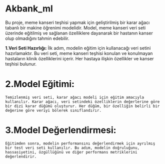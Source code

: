 # Akbank_ml

Bu proje, meme kanseri teşhisi yapmak için geliştirilmiş bir karar ağacı tabanlı bir makine öğrenimi modelidir. Model, meme kanseri veri seti üzerinde eğitilmiş ve sağlanan özelliklere dayanarak bir hastanın kanser olup olmadığını tahmin edebilir.

**1.Veri Seti Hazırlığı:**
    İlk adım, modelin eğitim için kullanacağı veri setini hazırlamaktır. Bu veri seti, meme kanseri teşhisi konulan ve konulmayan hastaların klinik özelliklerini içerir. Her hastaya ilişkin özellikler ve kanser teşhisi bulunur.
# 2.Model Eğitimi:
    Temizlenmiş veri seti, karar ağacı modeli için eğitim amacıyla kullanılır. Karar ağacı, veri setindeki özelliklerin değerlerine göre bir dizi karar düğümü oluşturur. Her düğüm, bir özelliğin belirli bir değerine göre veriyi bölerek sınıflandırır.
# 3.Model Değerlendirmesi:
    Eğitimden sonra, modelin performansını değerlendirmek için ayrılmış bir test veri seti kullanılır. Bu adım, modelin doğruluğunu, hassasiyetini, özgüllüğünü ve diğer performans metriklerini değerlendirir. 
